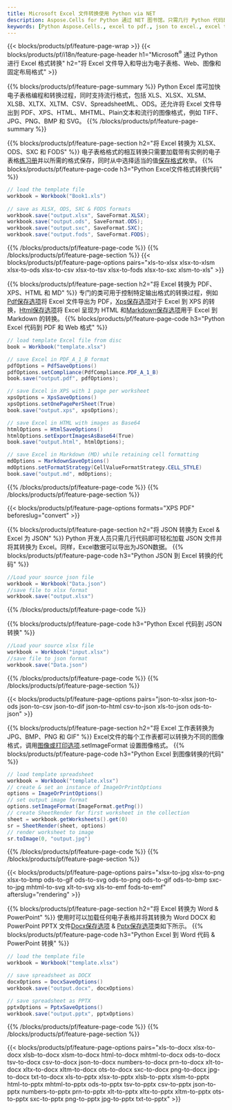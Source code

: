 ```yaml
---
title: Microsoft Excel 文件转换使用 Python via NET
description: Aspose.Cells for Python 通过 NET 图书馆。只需几行 Python 代码即可转换 EXCEL、JSON、PDF、XML、HTML、TXT、TSV、CSV、SQL 等格式。
keywords: [Python Aspose.Cells., excel to pdf., json to excel., excel to json., csv to json., json to html., xml to excel and Convert files between various formats in Python]
---
```

{{< blocks/products/pf/feature-page-wrap >}}
{{< blocks/products/pf/i18n/feature-page-header h1="Microsoft<sup>&reg;</sup> 通过 Python 进行 Excel 格式转换" h2="将 Excel 文件导入和导出为电子表格、Web、图像和固定布局格式" >}}

{{% blocks/products/pf/feature-page-summary %}}
Python Excel 库可加快电子表格编程和转换过程，同时支持流行格式，包括 XLS、XLSX、XLSM、XLSB、XLTX、XLTM、CSV、SpreadsheetML、ODS。还允许将 Excel 文件导出到 PDF、XPS、HTML、MHTML、Plain文本和流行的图像格式，例如 TIFF、JPG、PNG、BMP 和 SVG。
{{% /blocks/products/pf/feature-page-summary %}}

{{% blocks/products/pf/feature-page-section h2="将 Excel 转换为 XLSX、ODS、SXC 和 FODS" %}}
电子表格格式的相互转换只需要加载带有实例的电子表格[练习册](https://reference.aspose.com/cells/python-net/aspose.cells/workbook/)并以所需的格式保存，同时从中选择适当的值[保存格式](https://reference.aspose.com/cells/python-net/aspose.cells/saveformat/)枚举。
{{% blocks/products/pf/feature-page-code h3="Python Excel文件格式转换代码" %}}

```cs
// load the template file
workbook = Workbook("Book1.xls")
  
// save as XLSX, ODS, SXC & FODS formats
workbook.save("output.xlsx", SaveFormat.XLSX);
workbook.save("output.ods", SaveFormat.ODS);
workbook.save("output.sxc", SaveFormat.SXC);
workbook.save("output.fods", SaveFormat.FODS);
```
{{% /blocks/products/pf/feature-page-code %}}
{{% /blocks/products/pf/feature-page-section %}}
{{< blocks/products/pf/feature-page-options pairs="xls-to-xlsx xlsx-to-xlsm xlsx-to-ods xlsx-to-csv xlsx-to-tsv xlsx-to-fods xlsx-to-sxc xlsm-to-xls" >}}


{{% blocks/products/pf/feature-page-section h2="将 Excel 转换为 PDF、XPS、HTML 和 MD" %}}
专门的类可用于控制特定输出格式的转换过程，例如[Pdf保存选项](https://reference.aspose.com/cells/python-net/aspose.cells/pdfsaveoptions/)将 Excel 文件导出为 PDF，[Xps保存选项](https://reference.aspose.com/cells/python-net/aspose.cells/xpssaveoptions/)对于 Excel 到 XPS 的转换，[Html保存选项](https://reference.aspose.com/cells/python-net/aspose.cells/htmlsaveoptions/)将 Excel 呈现为 HTML 和[Markdown保存选项](https://reference.aspose.com/cells/python-net/aspose.cells/markdownsaveoptions/)用于 Excel 到 Markdown 的转换。
{{% blocks/products/pf/feature-page-code h3="Python Excel 代码到 PDF 和 Web 格式" %}}

```cs
// load template Excel file from disc
book = Workbook("template.xlsx")

// save Excel in PDF_A_1_B format
pdfOptions = PdfSaveOptions()
pdfOptions.setCompliance(PdfCompliance.PDF_A_1_B)
book.save("output.pdf", pdfOptions);

// save Excel in XPS with 1 page per worksheet
xpsOptions = XpsSaveOptions()
xpsOptions.setOnePagePerSheet(True)
book.save("output.xps", xpsOptions);

// save Excel in HTML with images as Base64
htmlOptions = HtmlSaveOptions()
htmlOptions.setExportImagesAsBase64(True)
book.save("output.html", htmlOptions);

// save Excel in Markdown (MD) while retaining cell formatting
mdOptions = MarkdownSaveOptions()
mdOptions.setFormatStrategy(CellValueFormatStrategy.CELL_STYLE)
book.save("output.md", mdOptions);
```
{{% /blocks/products/pf/feature-page-code %}}
{{% /blocks/products/pf/feature-page-section %}}

{{< blocks/products/pf/feature-page-options formats="XPS PDF" beforeslug="convert" >}}

{{% blocks/products/pf/feature-page-section h2="将 JSON 转换为 Excel & Excel 为 JSON" %}}
Python 开发人员只需几行代码即可轻松加载 JSON 文件并将其转换为 Excel。同样，Excel数据可以导出为JSON数据。
{{% blocks/products/pf/feature-page-code h3="Python JSON 到 Excel 转换的代码" %}}
```cs
//Load your source json file
workbook = Workbook("Data.json")
//save file to xlsx format
workbook.save("output.xlsx")
```
{{% /blocks/products/pf/feature-page-code %}}

{{% blocks/products/pf/feature-page-code h3="Python Excel 代码到 JSON 转换" %}}
```cs
//Load your source xlsx file
workbook = Workbook("input.xlsx")
//save file to json format
workbook.save("Data.json")
```
{{% /blocks/products/pf/feature-page-code %}}
{{% /blocks/products/pf/feature-page-section %}}

{{< blocks/products/pf/feature-page-options pairs="json-to-xlsx json-to-ods json-to-csv json-to-dif json-to-html csv-to-json xls-to-json ods-to-json" >}}

{{% blocks/products/pf/feature-page-section h2="将 Excel 工作表转换为 JPG、BMP、PNG 和 GIF" %}}
Excel文件的每个工作表都可以转换为不同的图像格式，调用[图像或打印选项](https://reference.aspose.com/cells/python-net/aspose.cells.rendering/imageorprintoptions/).setImageFormat 设置图像格式。
{{% blocks/products/pf/feature-page-code h3="Python Excel 到图像转换的代码" %}}
```cs
// load template spreadsheet
workbook = Workbook("template.xlsx")
// create & set an instance of ImageOrPrintOptions
options = ImageOrPrintOptions()
// set output image format
options.setImageFormat(ImageFormat.getPng())
// create SheetRender for first worksheet in the collection
sheet = workbook.getWorksheets().get(0)
sr = SheetRender(sheet, options)
// render worksheet to image
sr.toImage(0, "output.jpg")
```
{{% /blocks/products/pf/feature-page-code %}}
{{% /blocks/products/pf/feature-page-section %}}

{{< blocks/products/pf/feature-page-options pairs="xlsx-to-jpg xlsx-to-png xlsx-to-bmp ods-to-gif ods-to-svg ods-to-png ods-to-gif ods-to-bmp sxc-to-jpg mhtml-to-svg xlt-to-svg xls-to-emf fods-to-emf" afterslug="rendering" >}}

{{% blocks/products/pf/feature-page-section h2="将 Excel 转换为 Word & PowerPoint" %}}
使用时可以加载任何电子表格并将其转换为 Word DOCX 和 PowerPoint PPTX 文件[Docx保存选项](https://reference.aspose.com/cells/python-net/aspose.cells/docxsaveoptions/) & [Pptx保存选项](https://reference.aspose.com/cells/python-net/aspose.cells/pptxsaveoptions/)类如下所示。
{{% blocks/products/pf/feature-page-code h3="Python Excel 到 Word 代码 & PowerPoint 转换" %}}
```cs
// load the template file
workbook = Workbook("template.xlsx")

// save spreadsheet as DOCX
docxOptions = DocxSaveOptions()
workbook.save("output.docx", docxOptions)

// save spreadsheet as PPTX
pptxOptions = PptxSaveOptions()
workbook.save("output.pptx", pptxOptions)
```
{{% /blocks/products/pf/feature-page-code %}}
{{% /blocks/products/pf/feature-page-section %}}

{{< blocks/products/pf/feature-page-options pairs="xls-to-docx xlsx-to-docx xlsb-to-docx xlsm-to-docx html-to-docx mhtml-to-docx ods-to-docx tsv-to-docx csv-to-docx json-to-docx numbers-to-docx prn-to-docx xlt-to-docx xltx-to-docx xltm-to-docx ots-to-docx sxc-to-docx png-to-docx jpg-to-docx txt-to-docx xls-to-pptx xlsx-to-pptx xlsb-to-pptx xlsm-to-pptx html-to-pptx mhtml-to-pptx ods-to-pptx tsv-to-pptx csv-to-pptx json-to-pptx numbers-to-pptx prn-to-pptx xlt-to-pptx xltx-to-pptx xltm-to-pptx ots-to-pptx sxc-to-pptx png-to-pptx jpg-to-pptx txt-to-pptx" >}}
